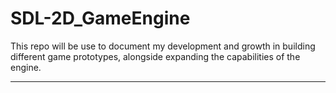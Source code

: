 # SDL-2D_GameEngine
This repo will be use to document my development and growth in building different game prototypes, alongside expanding the capabilities of the engine.

---
